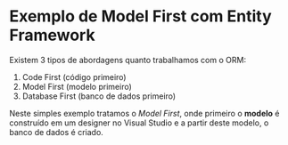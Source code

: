 # Exemplo de Model First com Entity Framework

Existem 3 tipos de abordagens quanto trabalhamos com o ORM:
1. Code First (código primeiro)
2. Model First (modelo primeiro)
3. Database First (banco de dados primeiro)

Neste simples exemplo tratamos o *Model* *First*, onde primeiro o **modelo** é construído em um designer no Visual Studio e a partir
deste modelo, o banco de dados é criado.
